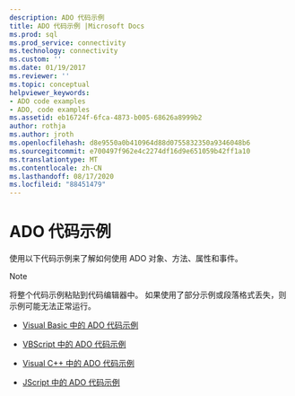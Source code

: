 ```yaml
---
description: ADO 代码示例
title: ADO 代码示例 |Microsoft Docs
ms.prod: sql
ms.prod_service: connectivity
ms.technology: connectivity
ms.custom: ''
ms.date: 01/19/2017
ms.reviewer: ''
ms.topic: conceptual
helpviewer_keywords:
- ADO code examples
- ADO, code examples
ms.assetid: eb16724f-6fca-4873-b005-68626a8999b2
author: rothja
ms.author: jroth
ms.openlocfilehash: d8e9550a0b410964d88d0755832350a9346048b6
ms.sourcegitcommit: e700497f962e4c2274df16d9e651059b42ff1a10
ms.translationtype: MT
ms.contentlocale: zh-CN
ms.lasthandoff: 08/17/2020
ms.locfileid: "88451479"
---
```

# <a name="ado-code-examples"></a>ADO 代码示例
使用以下代码示例来了解如何使用 ADO 对象、方法、属性和事件。  
  
> [!NOTE]
>  将整个代码示例粘贴到代码编辑器中。 如果使用了部分示例或段落格式丢失，则示例可能无法正常运行。  
  
-   [Visual Basic 中的 ADO 代码示例](../../../ado/reference/ado-api/ado-code-examples-in-visual-basic.md)  
  
-   [VBScript 中的 ADO 代码示例](../../../ado/reference/ado-api/ado-code-examples-vbscript.md)  
  
-   [Visual C++ 中的 ADO 代码示例](../../../ado/reference/ado-api/ado-code-examples-in-visual-c.md)  
  
-   [JScript 中的 ADO 代码示例](../../../ado/reference/ado-api/ado-code-examples-in-microsoft-jscript.md)
